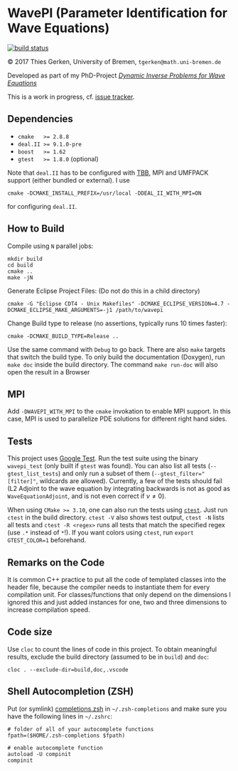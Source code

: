 # WavePI (Parameter Identification for Wave Equations)

[![build status](https://git.thiesgerken.de/thies/wavepi/badges/master/build.svg)](https://git.thiesgerken.de/thies/wavepi/commits/master)

© 2017 Thies Gerken, University of Bremen, `tgerken@math.uni-bremen.de`

Developed as part of my PhD-Project [*Dynamic Inverse Problems for Wave Equations*](https://git.thiesgerken.de/thies/promotion)

This is a work in progress, cf. [issue tracker](https://git.thiesgerken.de/thies/wavepi/issues).

## Dependencies

 * `cmake   >= 2.8.8`
 * `deal.II >= 9.1.0-pre`
 * `boost   >= 1.62`
 * `gtest   >= 1.8.0` (optional)

Note that `deal.II` has to be configured with [TBB](https://www.threadingbuildingblocks.org/), MPI and UMFPACK support (either bundled or external). I use

```shell
cmake -DCMAKE_INSTALL_PREFIX=/usr/local -DDEAL_II_WITH_MPI=ON
```
for configuring `deal.II`.

## How to Build

Compile using `N` parallel jobs:

```shell
mkdir build
cd build
cmake ..
make -jN
```

Generate Eclipse Project Files: (Do not do this in a child directory)

```shell
cmake -G "Eclipse CDT4 - Unix Makefiles" -DCMAKE_ECLIPSE_VERSION=4.7 -DCMAKE_ECLIPSE_MAKE_ARGUMENTS=-j1 /path/to/wavepi
```

Change Build type to release (no assertions, typically runs 10 times faster):

```shell
cmake -DCMAKE_BUILD_TYPE=Release ..
```

Use the same command with `Debug` to go back. There are also `make` targets that switch the build type.
To only build the documentation (Doxygen), run `make doc` inside the build directory. The command `make run-doc` will also open the result in a Browser

## MPI

Add `-DWAVEPI_WITH_MPI` to the `cmake` invokation to enable MPI support. In this case, MPI is used to parallelize PDE solutions for different right hand sides.

## Tests

This project uses [Google Test](https://github.com/google/googletest). Run the test suite using the binary `wavepi_test` (only built if `gtest` was found). You can also list all tests (`--gtest_list_tests`) and only run a subset of them (`--gtest_filter="[filter]"`, wildcards are allowed). Currently, a few of the tests should fail (L2 Adjoint to the wave equation by integrating backwards is not as good as `WaveEquationAdjoint`, and is not even correct if $`\nu\neq 0`$).

When using `CMake >= 3.10`, one can also run the tests using [`ctest`](https://cmake.org/cmake/help/latest/manual/ctest.1.html). Just run `ctest` in the build directory. `ctest -V` also shows test output, `ctest -N` lists all tests and `ctest -R <regex>` runs all tests that match the specified regex (use `.*` instead of `*`!). If you want colors using `ctest`, run `export GTEST_COLOR=1` beforehand.

## Remarks on the Code

It is common C++ practice to put all the code of templated classes into the header file, because the compiler needs to instantiate them for every compilation unit. For classes/functions that only depend on the dimensions I ignored this and just added instances for one, two and three dimensions to increase compilation speed.

## Code size

Use `cloc` to count the lines of code in this project. To obtain meaningful results, exclude the build directory (assumed to be in `build`) and `doc`:

```shell
cloc . --exclude-dir=build,doc,.vscode
```

## Shell Autocompletion (ZSH)

Put (or symlink) [completions.zsh](completions.zsh) in `~/.zsh-completions` and make sure you have the following lines in `~/.zshrc`:

```shell
# folder of all of your autocomplete functions
fpath=($HOME/.zsh-completions $fpath)

# enable autocomplete function
autoload -U compinit
compinit
```
